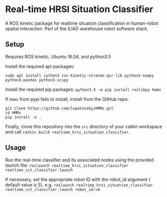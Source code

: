 # Real-time HRSI Situation Classifier
A ROS kinetic package for realtime situation classification in human-robot spatial interaction. Part of the ILIAD warehouse robot software stack.

## Setup
Requires ROS kinetic, Ubuntu 16.04, and python3.5

Install the required apt packages:

`sudo apt install cython3 ros-kinetic-strands-qsr-lib python3-numpy python3-pandas python3-scipy`

Install the required pip packages:
`python3.5 -m pip install roslibpy hmms`

If `hmms` from pypi fails to install, install from the GitHub repo:
```
git clone https://github.com/lopatovsky/HMMs.git
cd HMMs
pip install -e .
```

Finally, clone this repository into the `src` directory of your catkin workspace and call `catkin build realtime_hrsi_situation_classifier`.

## Usage
Run the real-time classifier and its associated nodes using the provided launch file:
`roslaunch realtime_hrsi_situation_classifier realtime_sit_classifier.launch`

If necessary, set the appropriate robot ID with the robot_id argument ( default value is 5), e.g. `roslaunch realtime_hrsi_situation_classifier realtime_sit_classifier.launch robot_id:=4`
